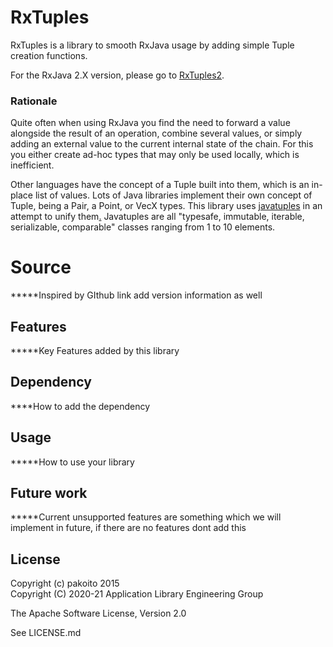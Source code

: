 # RxTuples
RxTuples is a library to smooth RxJava usage by adding simple Tuple creation functions.

For the RxJava 2.X version, please go to  [RxTuples2](https://github.com/pakoito/RxTuples2).

### Rationale

Quite often when using RxJava you find the need to forward a value alongside the result of an operation, combine several values, or simply adding an external value to the current internal state of the chain. For this you either create ad-hoc types that may only be used locally, which is inefficient.

Other languages have the concept of a Tuple built into them, which is an in-place list of values. Lots of Java libraries implement their own concept of Tuple, being a Pair, a Point, or VecX types. This library uses [javatuples](http://www.javatuples.org/) in an attempt to unify them[.](https://imgs.xkcd.com/comics/standards.png) Javatuples are all "typesafe, immutable, iterable, serializable, comparable" classes  ranging from 1 to 10 elements.

# Source
*****Inspired by GIthub link add version information as well 

## Features
*****Key Features added by this library

## Dependency
****How to add the dependency

## Usage
*****How to use your library 

## Future work
*****Current unsupported features are something which we will implement in future, if there are no features dont add this

License
--------
Copyright (c) pakoito 2015 \
Copyright (C) 2020-21 Application Library Engineering Group

The Apache Software License, Version 2.0

See LICENSE.md
